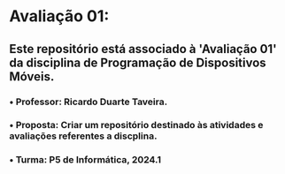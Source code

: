 # Avaliação 01:

## Este repositório está associado à 'Avaliação 01' da disciplina de Programação de Dispositivos Móveis.
### • Professor: Ricardo Duarte Taveira.
### • Proposta: Criar um repositório destinado às atividades e avaliações referentes a discplina. 
### • Turma: P5 de Informática, 2024.1
